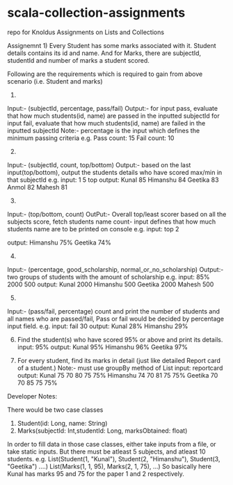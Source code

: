 # scala-collection-assignments
repo for Knoldus Assignments on Lists and Collections


Assignemnt 1)
Every Student has some marks associated with it. Student details contains its id and name.
And for Marks, there are subjectId, studentId and number of marks a student scored.

Following are the requirements which is required to gain from above scenario (i.e. Student and marks)

1)
Input:- (subjectId, percentage, pass/fail)
Output:- for input pass, evaluate that how much students(id, name) are passed in the inputted subjectId
	for input fail, evaluate that how much students(id, name) are failed in the inputted subjectId
Note:- percentage is the input which defines the minimum passing criteria
e.g. 
Pass count: 15
Fail count: 10

2)
Input:- (subjectId, count, top/bottom)
Output:- based on the last input(top/bottom), output the students details who have scored max/min in that subjectId
e.g. 
input: 1 5 top
output: 
Kunal 85
Himanshu 84
Geetika 83
Anmol 82
Mahesh 81

3)
Input:-
(top/bottom, count)
OutPut:-
Overall top/least scorer based on all the subjects score, fetch students name
count- input defines that how much students name are to be printed on console
e.g.
input: top 2

output:
Himanshu 75%
Geetika 74%


4)
Input:-
(percentage, good_scholarship, normal_or_no_scholarship)
Output:- two groups of students with the amount of scholarship
e.g.
input: 85% 2000 500
output: 
Kunal 2000
Himanshu 500
Geetika 2000
Mahesh 500

5)
Input:-
(pass/fail, percentage)
count and print the number of students and all names who are passed/fail,
Pass or fail would be decided by percentage input field.
e.g.
input: fail 30
output: 
Kunal 28%
Himanshu 29%

6) Find the student(s) who have scored 95% or above and print its details.
input: 95%
output:
Kunal 95%
Himanshu 96%
Geetika 97%

7) For every student, find its marks in detail (just like detailed Report card of a student.)
Note:- must use groupBy method of List
input: reportcard
output:
Kunal 75 70 80 75 75%
Himanshu 74 70 81 75 75%
Geetika 70 70 85 75 75%


Developer Notes:

There would be two case classes
1) Student(id: Long, name: String)
2) Marks(subjectId: Int,studentId: Long, marksObtained: float)

In order to fill data in those case classes, either take inputs from a file, or take static inputs. But there must be atleast 5 subjects, and atleast 10 students.
e.g. List(Student(1, "Kunal"), Student(2, "Himanshu"), Student(3, "Geetika") ....)
List(Marks(1, 1, 95), Marks(2, 1, 75), ...)
So basically here Kunal has marks 95 and 75 for the paper 1 and 2 respectively.
